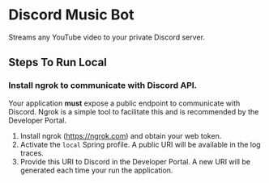 # Discord Music Bot
Streams any YouTube video to your private Discord server.

## Steps To Run Local

### Install ngrok to communicate with Discord API.
Your application **must** expose a public endpoint to communicate with Discord.
Ngrok is a simple tool to facilitate this and is recommended by the Developer Portal.
   1. Install ngrok (https://ngrok.com) and obtain your web token.
   2. Activate the `local` Spring profile. A public URI will be available in the log traces.
   3. Provide this URI to Discord in the Developer Portal. A new URI will be generated each time your run the application.
